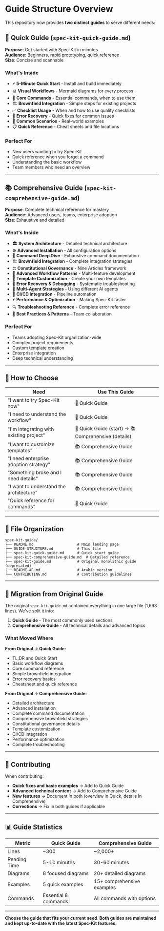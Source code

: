# Guide Structure Overview

This repository now provides **two distinct guides** to serve different needs:

## 📖 Quick Guide (`spec-kit-quick-guide.md`)

**Purpose**: Get started with Spec-Kit in minutes  
**Audience**: Beginners, rapid prototyping, quick reference  
**Size**: Concise and scannable  

### What's Inside
- ⚡ **5-Minute Quick Start** - Install and build immediately
- 📊 **Visual Workflows** - Mermaid diagrams for every process
- 🎯 **Core Commands** - Essential commands, when to use them
- 🏗️ **Brownfield Integration** - Simple steps for existing projects
- ✅ **Checklist Usage** - When and how to use quality checklists
- 🔄 **Error Recovery** - Quick fixes for common issues
- 🎉 **Common Scenarios** - Real-world examples
- 📋 **Quick Reference** - Cheat sheets and file locations

### Perfect For
- New users wanting to try Spec-Kit
- Quick reference when you forget a command
- Understanding the basic workflow
- Team members who need an overview

---

## 📚 Comprehensive Guide (`spec-kit-comprehensive-guide.md`)

**Purpose**: Complete technical reference for mastery  
**Audience**: Advanced users, teams, enterprise adoption  
**Size**: Exhaustive and detailed  

### What's Inside
- 🏛️ **System Architecture** - Detailed technical architecture
- ⚙️ **Advanced Installation** - All configuration options
- 🔧 **Command Deep Dive** - Exhaustive command documentation
- 🏗️ **Brownfield Integration** - Complete integration strategies
- ⚖️ **Constitutional Governance** - Nine Articles framework
- 🔄 **Advanced Workflow Patterns** - Multi-feature development
- 📝 **Template Customization** - Create your own templates
- 🐛 **Error Recovery & Debugging** - Systematic troubleshooting
- 🤖 **Multi-Agent Strategies** - Using different AI agents
- 🚀 **CI/CD Integration** - Pipeline automation
- ⚡ **Performance & Optimization** - Making Spec-Kit faster
- 🔍 **Troubleshooting Reference** - Complete error reference
- 👥 **Best Practices & Patterns** - Team collaboration

### Perfect For
- Teams adopting Spec-Kit organization-wide
- Complex project requirements
- Custom template creation
- Enterprise integration
- Deep technical understanding

---

## 🎯 How to Choose

| Need | Use This Guide |
|------|----------------|
| "I want to try Spec-Kit now" | 📖 Quick Guide |
| "I need to understand the workflow" | 📖 Quick Guide |
| "I'm integrating with existing project" | 📖 Quick Guide (start) → 📚 Comprehensive (details) |
| "I want to customize templates" | 📚 Comprehensive Guide |
| "I need enterprise adoption strategy" | 📚 Comprehensive Guide |
| "Something broke and I need details" | 📚 Comprehensive Guide |
| "I want to understand the architecture" | 📚 Comprehensive Guide |
| "Quick reference for commands" | 📖 Quick Guide |

---

## 📁 File Organization

```
spec-kit-guide/
├── README.md                    # Main landing page
├── GUIDE-STRUCTURE.md           # This file
├── spec-kit-quick-guide.md      # Quick start guide
├── spec-kit-comprehensive-guide.md  # Detailed reference
├── spec-kit-guide.md            # Original monolithic guide (deprecated)
├── README-AR.md                 # Arabic version
└── CONTRIBUTING.md              # Contribution guidelines
```

---

## 🔄 Migration from Original Guide

The original `spec-kit-guide.md` contained everything in one large file (1,693 lines). We've split it into:

1. **Quick Guide** - The most commonly used sections
2. **Comprehensive Guide** - All technical details and advanced topics

### What Moved Where

**From Original → Quick Guide:**
- TL;DR and Quick Start
- Basic workflow diagrams
- Core command reference
- Simple brownfield integration
- Error recovery basics
- Cheatsheet and quick reference

**From Original → Comprehensive Guide:**
- Detailed architecture
- Advanced installation
- Complete command documentation
- Comprehensive brownfield strategies
- Constitutional governance details
- Template customization
- CI/CD integration
- Performance optimization
- Complete troubleshooting

---

## 🤝 Contributing

When contributing:

- **Quick fixes and basic examples** → Add to Quick Guide
- **Advanced technical content** → Add to Comprehensive Guide
- **New features** → Document in both (overview in Quick, details in Comprehensive)
- **Corrections** → Fix in both guides if applicable

---

## 📊 Guide Statistics

| Metric | Quick Guide | Comprehensive Guide |
|--------|-------------|---------------------|
| Lines | ~300 | ~2,000+ |
| Reading Time | 5-10 minutes | 30-60 minutes |
| Diagrams | 8 focused diagrams | 20+ detailed diagrams |
| Examples | 5 quick examples | 15+ comprehensive examples |
| Commands | Essential 8 commands | All commands with options |

---

**Choose the guide that fits your current need. Both guides are maintained and kept up-to-date with the latest Spec-Kit features.**
